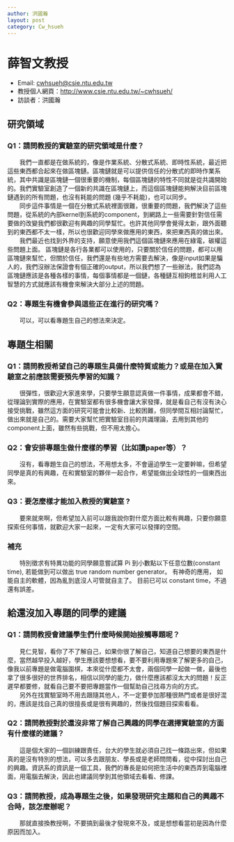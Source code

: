 ```yaml
---
author: 洪國瀚
layout: post
category: Cw_hsueh
---
```


# 薛智文教授
- Email: cwhsueh@csie.ntu.edu.tw
- 教授個人網頁：<http://www.csie.ntu.edu.tw/~cwhsueh/>
- 訪談者：洪國瀚

## 研究領域
### Q1：請問教授的實驗室的研究領域是什麼？
&emsp;&emsp;我們一直都是在做系統的，像是作業系統、分散式系統、即時性系統，最近把這些東西都合起來在做區塊鏈。區塊鏈就是可以提供信任的分散式的即時作業系統，其中共識是區塊鏈一個很重要的機制，每個區塊鏈的特性不同就是從共識開始的。我們實驗室創造了一個新的共識在區塊鏈上，而這個區塊鏈能夠解決目前區塊鏈遇到的所有問題，也沒有耗能的問題 (幾乎不耗能)，也可以同步。<br>&emsp;&emsp;同步這件事情是一個在分散式系統裡面很難，很重要的問題，我們解決了這些問題，從系統的內部kernel到系統的component，到網路上一些需要針對信任需要做的改變我們都很歡迎有興趣的同學幫忙。也許其他同學會覺得太新，跟外面聽到的東西都不太一樣，所以也很歡迎同學來做應用的東西，來把東西真的做出來。
<br>&emsp;&emsp;我們最近也找到外界的支持，願意使用我們這個區塊鏈來應用在綠電，碳權這些問題上面。
區塊鏈是各行各業都可以使用的，只要關於信任的問題，都可以用區塊鏈來幫忙，但關於信任，我們還是有些地方需要去解決，像是input如果是騙人的，我們沒辦法保證會有個正確的output，所以我們想了一些辦法，我們認為區塊鏈應該是各種各樣的事情，每個事情都是一個鏈，各種鏈互相鉤稽並利用人工智慧的方式就應該有機會來解決大部分上述的問題。

### Q2：專題生有機會參與這些正在進行的研究嗎？
&emsp;&emsp;可以，可以看專題生自己的想法來決定。
## 專題生相關
### Q1：請問教授希望自己的專題生具備什麼特質或能力？或是在加入實驗室之前應該需要預先學習的知識？
&emsp;&emsp;很彈性，很歡迎大家進來學，只要學生願意認真做一件事情，成果都會不錯，從理論到實際的應用，在實驗室都有很多機會讓大家發揮，就是看自己有沒有決心接受挑戰，雖然這方面的研究可能會比較新、比較困難，但同學間互相討論幫忙，做出來就是自己的。需要大家幫忙把實驗室目前的共識理論，去用到其他的component上面，雖然有些挑戰，但不用太擔心。
### Q2：會安排專題生做什麼樣的學習（比如讀paper等）？
&emsp;&emsp;沒有，看專題生自己的想法，不用想太多，不會逼迫學生一定要幹嘛，但希望同學是真的有興趣，在和實驗室的夥伴一起合作，希望能做出全球性的一個東西出來。
### Q3：要怎麼樣才能加入教授的實驗室 ?
&emsp;&emsp;要來就來啊，但希望加入前可以跟我說你對什麼方面比較有興趣，只要你願意探索任何事情，就歡迎大家一起來，一定有大家可以發揮的空間。

### 補充
&emsp;&emsp;特別徵求有特異功能的同學願意嘗試算 Pi 到小數點以下任意位數(constant time), 若能做到可以做出 true random number generator。 有神奇的應用， 如能自主的軟體，因為亂到底沒人可管就自主了。 目前已可以 constant time，不過還有誤差。
## 給還沒加入專題的同學的建議
### Q1：請問教授會建議學生們什麼時候開始接觸專題呢？
&emsp;&emsp;見仁見智，看你了不了解自己，如果你很了解自己，知道自己想要的東西是什麼，當然越早投入越好，學生應該要想想看，要不要利用專題來了解更多的自己，像我以前專題是做電腦圍棋，本來從什麼都不太會，兩個同學一起做一做，最後也拿了很多很好的世界排名，相信以同學的能力，做什麼應該都沒太大的問題！反正遲早都要修，就看自己要不要把專題當作一個幫助自己找尋方向的方式。
<br>&emsp;&emsp;另外在找實驗室時不用去跟隨其他人，不一定要參加那種很熱門或者是很好混的，應該是找自己真的很擅長或是很有興趣的，然後找個題目探索看看。

### Q2：請問教授對於還沒非常了解自己興趣的同學在選擇實驗室的方面有什麼樣的建議？
&emsp;&emsp;這是個大家的一個訓練跟責任，台大的學生就必須自己找一條路出來，但如果真的是沒有特別的想法，可以多去跟朋友、學長或是老師問問看，從中探討出自己的興趣。資訊系的資訊是一個工具，我們的專長是如何把生活中的東西弄到電腦裡面，用電腦去解決，因此也建議同學到其他領域去看看、修課。
### Q3：請問教授，成為專題生之後，如果發現研究主題和自己的興趣不合時，該怎麼辦呢？
&emsp;&emsp;那就直接換教授啊，不要搞到最後才發現來不及，或是想想看當初是因為什麼原因而加入。